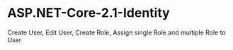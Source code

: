 # ASP.NET-Core-2.1-Identity
Create User, Edit User, Create Role, Assign single Role and multiple Role to User
